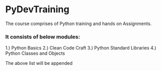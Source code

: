 # PyDevTraining

The course comprises of Python training and hands on Assignments.

### It consists of below modules:

1.) Python Basics
2.) Clean Code Craft
3.) Python Standard Libraries
4.) Python Classes and Objects


The above list will be appended
